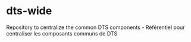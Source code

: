 # dts-wide
Repository to centralize the common DTS components - Référentiel pour centraliser les composants communs de DTS
